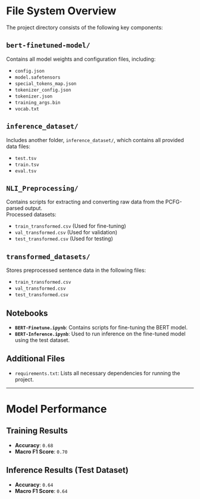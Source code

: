 # File System Overview  

The project directory consists of the following key components:  

## `bert-finetuned-model/`
Contains all model weights and configuration files, including:  
- `config.json`  
- `model.safetensors`  
- `special_tokens_map.json`  
- `tokenizer_config.json`  
- `tokenizer.json`  
- `training_args.bin`  
- `vocab.txt`  

## `inference_dataset/`
Includes another folder, `inference_dataset/`, which contains all provided data files:  
- `test.tsv`  
- `train.tsv`  
- `eval.tsv`  

## `NLI_Preprocessing/`
Contains scripts for extracting and converting raw data from the PCFG-parsed output.  
Processed datasets:  
- `train_transformed.csv` (Used for fine-tuning)  
- `val_transformed.csv` (Used for validation)  
- `test_transformed.csv` (Used for testing)  

## `transformed_datasets/`
Stores preprocessed sentence data in the following files:  
- `train_transformed.csv`  
- `val_transformed.csv`  
- `test_transformed.csv`  

## Notebooks
- **`BERT-Finetune.ipynb`**: Contains scripts for fine-tuning the BERT model.  
- **`BERT-Inference.ipynb`**: Used to run inference on the fine-tuned model using the test dataset.  

## Additional Files  
- `requirements.txt`: Lists all necessary dependencies for running the project.  

---

# Model Performance  

## **Training Results**
- **Accuracy**: `0.68`  
- **Macro F1 Score**: `0.70`  

## **Inference Results (Test Dataset)**
- **Accuracy**: `0.64`  
- **Macro F1 Score**: `0.64`  


```python

```
